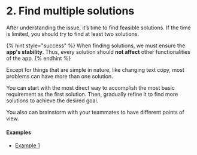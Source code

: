 # 2. Find multiple solutions

After understanding the issue, it’s time to find feasible solutions. If the time is limited, you should try to find at least two solutions.

{% hint style="success" %}
When finding solutions, we must ensure the **app's stability**. Thus, every solution should **not affect** other functionalities of the app.
{% endhint %}

Except for things that are simple in nature, like changing text copy, most problems can have more than one solution.

You can start with the most direct way to accomplish the most basic requirement as the first solution. Then, gradually refine it to find more solutions to achieve the desired goal.

You also can brainstorm with your teammates to have different points of view.

#### Examples

* [Example 1](../example-1/2.-find-multiple-solutions.md)
